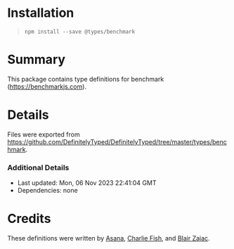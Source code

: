 # Installation
> `npm install --save @types/benchmark`

# Summary
This package contains type definitions for benchmark (https://benchmarkjs.com).

# Details
Files were exported from https://github.com/DefinitelyTyped/DefinitelyTyped/tree/master/types/benchmark.

### Additional Details
 * Last updated: Mon, 06 Nov 2023 22:41:04 GMT
 * Dependencies: none

# Credits
These definitions were written by [Asana](https://asana.com), [Charlie Fish](https://github.com/fishcharlie), and [Blair Zajac](https://github.com/blair).
